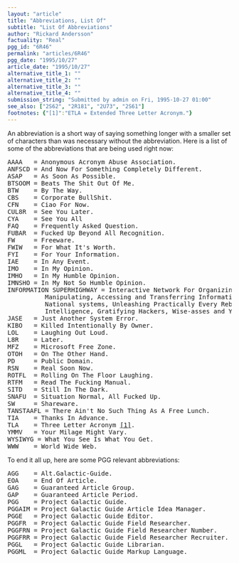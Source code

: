```yaml
---
layout: "article"
title: "Abbreviations, List Of"
subtitle: "List Of Abbreviations"
author: "Rickard Andersson"
factuality: "Real"
pgg_id: "6R46"
permalink: "articles/6R46"
pgg_date: "1995/10/27"
article_date: "1995/10/27"
alternative_title_1: ""
alternative_title_2: ""
alternative_title_3: ""
alternative_title_4: ""
submission_string: "Submitted by admin on Fri, 1995-10-27 01:00"
see_also: ["2S62", "2R181", "2U73", "2S61"]
footnotes: {"[1]":"ETLA = Extended Three Letter Acronym."}
---
```

<div>
<p>An abbreviation is a short way of saying something longer with a smaller set of characters than was necessary without the abbreviation. Here is a list of some of the abbreviations that are being used right now:</p>
<pre>
AAAA   = Anonymous Acronym Abuse Association.
ANFSCD = And Now For Something Completely Different.
ASAP   = As Soon As Possible.
BTSOOM = Beats The Shit Out Of Me.
BTW    = By The Way.
CBS    = Corporate BullShit.
CFN    = Ciao For Now.
CUL8R  = See You Later.
CYA    = See You All
FAQ    = Frequently Asked Question.
FUBAR  = Fucked Up Beyond All Recognition.
FW     = Freeware.
FWIW   = For What It's Worth.
FYI    = For Your Information.
IAE    = In Any Event.
IMO    = In My Opinion.
IMHO   = In My Humble Opinion.
IMNSHO = In My Not So Humble Opinion.
INFORMATION SUPERHIGHWAY = Interactive Network For Organizing, Retrieving,
          Manipulating, Accessing and Transferring Information On
          National systems, Unleashing Practically Every Rebellious Human
          Intelligence, Gratifying Hackers, Wise-asses and Yahoos.
JASE   = Just Another System Error.
KIBO   = Killed Intentionally By Owner.
LOL    = Laughing Out Loud.
L8R    = Later.
MFZ    = Microsoft Free Zone.
OTOH   = On The Other Hand.
PD     = Public Domain.
RSN    = Real Soon Now.
ROTFL  = Rolling On The Floor Laughing.
RTFM   = Read The Fucking Manual.
SITD   = Still In The Dark.
SNAFU  = Situation Normal, All Fucked Up.
SW     = Shareware.
TANSTAAFL = There Ain't No Such Thing As A Free Lunch.
TIA    = Thanks In Advance.
TLA    = Three Letter Acronym <a href="#footnotes.1" class="footnote-link">[1]</a>.
YMMV   = Your Milage Might Vary.
WYSIWYG = What You See Is What You Get.
WWW    = World Wide Web.
</pre>
<p>To end it all up, here are some PGG relevant abbreviations:</p>
<pre>
AGG    = Alt.Galactic-Guide.
EOA    = End Of Article.
GAG    = Guaranteed Article Group.
GAP    = Guaranteed Article Period.
PGG    = Project Galactic Guide.
PGGAIM = Project Galactic Guide Article Idea Manager.
PGGE   = Project Galactic Guide Editor.
PGGFR  = Project Galactic Guide Field Researcher.
PGGFRN = Project Galactic Guide Field Researcher Number.
PGGFRR = Project Galactic Guide Field Researcher Recruiter.
PGGL   = Project Galactic Guide Librarian.
PGGML  = Project Galactic Guide Markup Language.
</pre>
</div>
